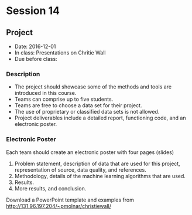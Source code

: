 # Session 14
## Project
- Date: 2016-12-01
- In class: Presentations on Chritie Wall
- Due before class: 

### Description
- The project should showcase some of the methods and tools are introduced in this course.
- Teams can comprise up to five students.
- Teams are free to choose a data set for their project.
- The use of proprietary or classified data sets is not allowed.
- Project deliverables include a detailed report, functioning code, and an electronic poster.


### Electronic Poster
Each team should create an electronic poster with four pages (slides)
1. Problem statement, description of data that are used for this project, representation of source, data quality, and references.
2. Methodology, details of the machine learning algorithms that are used.
3. Results.
4. More results, and conclusion.

Download a PowerPoint template and examples from http://131.96.197.204/~pmolnar/christiewall/